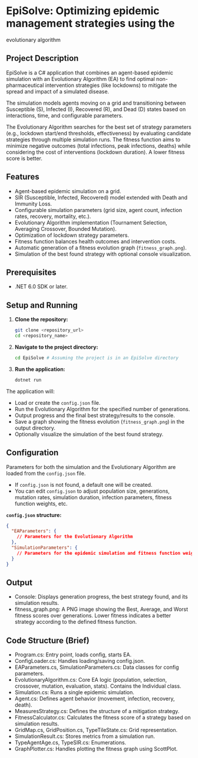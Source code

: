 # EpiSolve: Optimizing epidemic management strategies using the
evolutionary algorithm

## Project Description

EpiSolve is a C# application that combines an agent-based epidemic simulation with an Evolutionary Algorithm (EA) to find optimal non-pharmaceutical intervention strategies (like lockdowns) to mitigate the spread and impact of a simulated disease.

The simulation models agents moving on a grid and transitioning between Susceptible (S), Infected (I), Recovered (R), and Dead (D) states based on interactions, time, and configurable parameters.

The Evolutionary Algorithm searches for the best set of strategy parameters (e.g., lockdown start/end thresholds, effectiveness) by evaluating candidate strategies through multiple simulation runs. The fitness function aims to minimize negative outcomes (total infections, peak infections, deaths) while considering the cost of interventions (lockdown duration). A lower fitness score is better.

## Features

*   Agent-based epidemic simulation on a grid.
*   SIR (Susceptible, Infected, Recovered) model extended with Death and Immunity Loss.
*   Configurable simulation parameters (grid size, agent count, infection rates, recovery, mortality, etc.).
*   Evolutionary Algorithm implementation (Tournament Selection, Averaging Crossover, Bounded Mutation).
*   Optimization of lockdown strategy parameters.
*   Fitness function balances health outcomes and intervention costs.
*   Automatic generation of a fitness evolution graph (`fitness_graph.png`).
*   Simulation of the best found strategy with optional console visualization.

## Prerequisites

*   .NET 6.0 SDK or later.

## Setup and Running

1.  **Clone the repository:**
    ```bash
    git clone <repository_url>
    cd <repository_name>
    ```
2.  **Navigate to the project directory:**
    ```bash
    cd EpiSolve # Assuming the project is in an EpiSolve directory
    ```
3.  **Run the application:**
    ```bash
    dotnet run
    ```

The application will:
*   Load or create the `config.json` file.
*   Run the Evolutionary Algorithm for the specified number of generations.
*   Output progress and the final best strategy/results to the console.
*   Save a graph showing the fitness evolution (`fitness_graph.png`) in the output directory.
*   Optionally visualize the simulation of the best found strategy.

## Configuration

Parameters for both the simulation and the Evolutionary Algorithm are loaded from the `config.json` file.

*   If `config.json` is not found, a default one will be created.
*   You can edit `config.json` to adjust population size, generations, mutation rates, simulation duration, infection parameters, fitness function weights, etc.

**`config.json` structure:**

```json
{
  "EAParameters": {
    // Parameters for the Evolutionary Algorithm
  },
  "SimulationParameters": {
    // Parameters for the epidemic simulation and fitness function weights
  }
}
```
## Output

*   Console: Displays generation progress, the best strategy found, and its simulation results.
*   fitness_graph.png: A PNG image showing the Best, Average, and Worst fitness scores over generations. Lower fitness indicates a better strategy according to the defined fitness function.

## Code Structure (Brief)

* Program.cs: Entry point, loads config, starts EA.
* ConfigLoader.cs: Handles loading/saving config.json.
* EAParameters.cs, SimulationParameters.cs: Data classes for config parameters.
* EvolutionaryAlgorithm.cs: Core EA logic (population, selection, crossover, mutation, evaluation, stats). Contains the Individual class.
* Simulation.cs: Runs a single epidemic simulation.
* Agent.cs: Defines agent behavior (movement, infection, recovery, death).
* MeasuresStrategy.cs: Defines the structure of a mitigation strategy.
* FitnessCalculator.cs: Calculates the fitness score of a strategy based on simulation results.
* GridMap.cs, GridPosition.cs, TypeTileState.cs: Grid representation.
* SimulationResult.cs: Stores metrics from a simulation run.
* TypeAgentAge.cs, TypeSIR.cs: Enumerations.
* GraphPlotter.cs: Handles plotting the fitness graph using ScottPlot.

